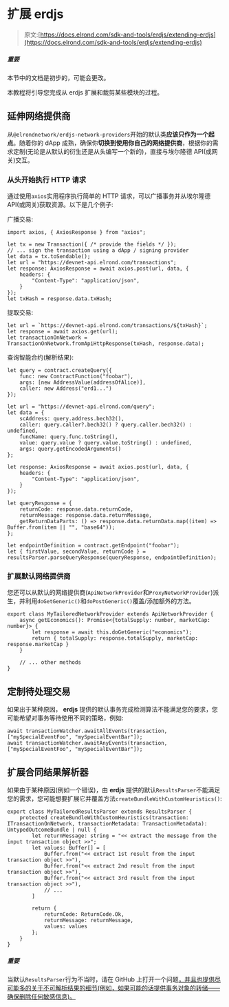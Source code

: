 # 扩展 erdjs

> 原文:[https://docs.elrond.com/sdk-and-tools/erdjs/extending-erdjs](https://docs.elrond.com/sdk-and-tools/erdjs/extending-erdjs)

 ##### 重要

本节中的文档是初步的，可能会更改。

本教程将引导您完成从 erdjs 扩展和裁剪某些模块的过程。

## 延伸网络提供商

从`@elrondnetwork/erdjs-network-providers`开始的默认类**应该只作为一个起点**。随着你的 dApp 成熟，确保你**切换到使用你自己的网络提供商**，根据你的需求定制(无论是从默认的衍生还是从头编写一个新的)，直接与埃尔隆德 API(或网关)交互。

### 从头开始执行 HTTP 请求

通过使用`axios`实用程序执行简单的 HTTP 请求，可以广播事务并从埃尔隆德 API(或网关)获取资源。以下是几个例子:

广播交易:

```
import axios, { AxiosResponse } from "axios";

let tx = new Transaction({ /* provide the fields */ });
// ... sign the transaction using a dApp / signing provider
let data = tx.toSendable();
let url = "https://devnet-api.elrond.com/transactions";
let response: AxiosResponse = await axios.post(url, data, {
    headers: {
        "Content-Type": "application/json",
    }
});
let txHash = response.data.txHash; 
```

提取交易:

```
let url = `https://devnet-api.elrond.com/transactions/${txHash}`;
let response = await axios.get(url);
let transactionOnNetwork = TransactionOnNetwork.fromApiHttpResponse(txHash, response.data); 
```

查询智能合约(解析结果):

```
let query = contract.createQuery({
    func: new ContractFunction("foobar"),
    args: [new AddressValue(addressOfAlice)],
    caller: new Address("erd1...")
});

let url = "https://devnet-api.elrond.com/query";
let data = {
    scAddress: query.address.bech32(),
    caller: query.caller?.bech32() ? query.caller.bech32() : undefined,
    funcName: query.func.toString(),
    value: query.value ? query.value.toString() : undefined,
    args: query.getEncodedArguments()
};

let response: AxiosResponse = await axios.post(url, data, {
    headers: {
        "Content-Type": "application/json",
    }
});

let queryResponse = {
    returnCode: response.data.returnCode,
    returnMessage: response.data.returnMessage,
    getReturnDataParts: () => response.data.returnData.map((item) => Buffer.from(item || "", "base64"));
};

let endpointDefinition = contract.getEndpoint("foobar");
let { firstValue, secondValue, returnCode } = resultsParser.parseQueryResponse(queryResponse, endpointDefinition); 
```

### 扩展默认网络提供商

您还可以从默认的网络提供商(`ApiNetworkProvider`和`ProxyNetworkProvider`)派生，并利用`doGetGeneric()`和`doPostGeneric()`覆盖/添加额外的方法。

```
export class MyTailoredNetworkProvider extends ApiNetworkProvider {
    async getEconomics(): Promise<{totalSupply: number, marketCap: number}> {
        let response = await this.doGetGeneric("economics");
        return { totalSupply: response.totalSupply, marketCap: response.marketCap }
    }

    // ... other methods
} 
```

## 定制待处理交易

如果出于某种原因， **erdjs** 提供的默认事务完成检测算法不能满足您的要求，您可能希望对事务等待使用不同的策略，例如:

```
await transactionWatcher.awaitAllEvents(transaction, ["mySpecialEventFoo", "mySpecialEventBar"]);
await transactionWatcher.awaitAnyEvents(transaction, ["mySpecialEventFoo", "mySpecialEventBar"]); 
```

## 扩展合同结果解析器

如果由于某种原因(例如一个错误)，由 **erdjs** 提供的默认`ResultsParser`不能满足您的需求，您可能想要扩展它并覆盖方法`createBundleWithCustomHeuristics()`:

```
export class MyTailoredResultsParser extends ResultsParser {
    protected createBundleWithCustomHeuristics(transaction: ITransactionOnNetwork, transactionMetadata: TransactionMetadata): UntypedOutcomeBundle | null {
        let returnMessage: string = "<< extract the message from the input transaction object >>";
        let values: Buffer[] = [
            Buffer.from("<< extract 1st result from the input transaction object >>"),
            Buffer.from("<< extract 2nd result from the input transaction object >>"),
            Buffer.from("<< extract 3rd result from the input transaction object >>"),
            // ...
        ]

        return {
            returnCode: ReturnCode.Ok,
            returnMessage: returnMessage,
            values: values
        };
    }
} 
```

##### 重要

当默认`ResultsParser`行为不当时，请在 GitHub 上打开一个问题[，并且也提供尽可能多的关于不可解析结果的细节(例如，如果可能的话提供事务对象的转储——确保删除任何敏感信息)。](https://github.com/ElrondNetwork/elrond-sdk-erdjs/issues)